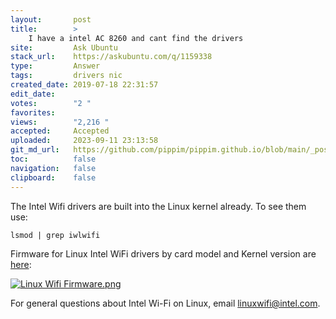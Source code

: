 ```yaml
---
layout:       post
title:        >
    I have a intel AC 8260 and cant find the drivers
site:         Ask Ubuntu
stack_url:    https://askubuntu.com/q/1159338
type:         Answer
tags:         drivers nic
created_date: 2019-07-18 22:31:57
edit_date:    
votes:        "2 "
favorites:    
views:        "2,216 "
accepted:     Accepted
uploaded:     2023-09-11 23:13:58
git_md_url:   https://github.com/pippim/pippim.github.io/blob/main/_posts/2019/2019-07-18-I-have-a-intel-AC-8260-and-cant-find-the-drivers.md
toc:          false
navigation:   false
clipboard:    false
---
```


The Intel Wifi drivers are built into the Linux kernel already. To see them use:

``` 
lsmod | grep iwlwifi
```

Firmware for Linux Intel WiFi drivers by card model and Kernel version are [here][1]:

[![Linux Wifi Firmware.png][2]][2]

For general questions about Intel Wi-Fi on Linux, email linuxwifi@intel.com.

  [1]: https://www.intel.ca/content/www/ca/en/support/articles/000005511/network-and-i-o/wireless-networking.html
  [2]: https://i.stack.imgur.com/EuQoM.png
